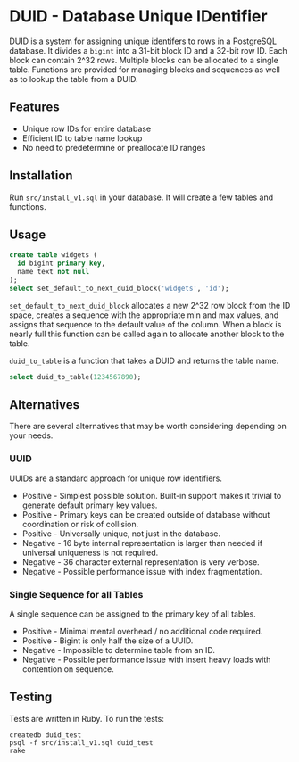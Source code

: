 # DUID - Database Unique IDentifier

DUID is a system for assigning unique identifers to rows in a PostgreSQL database. It divides a `bigint` into a 31-bit block ID and a 32-bit row ID. Each block can contain 2^32 rows. Multiple blocks can be allocated to a single table. Functions are provided for managing blocks and sequences as well as to lookup the table from a DUID.

## Features

* Unique row IDs for entire database
* Efficient ID to table name lookup
* No need to predetermine or preallocate ID ranges

## Installation

Run `src/install_v1.sql` in your database. It will create a few tables and functions.

## Usage

```sql
create table widgets (
  id bigint primary key,
  name text not null
);
select set_default_to_next_duid_block('widgets', 'id');
```

`set_default_to_next_duid_block` allocates a new 2^32 row block from the ID space, creates a sequence with the appropriate min and max values, and assigns that sequence to the default value of the column. When a block is nearly full this function can be called again to allocate another block to the table.

`duid_to_table` is a function that takes a DUID and returns the table name.

```sql
select duid_to_table(1234567890);
```

## Alternatives

There are several alternatives that may be worth considering depending on your needs.

### UUID

UUIDs are a standard approach for unique row identifiers.

* Positive - Simplest possible solution. Built-in support makes it trivial to generate default primary key values.
* Positive - Primary keys can be created outside of database without coordination or risk of collision.
* Positive - Universally unique, not just in the database.
* Negative - 16 byte internal representation is larger than needed if universal uniqueness is not required.
* Negative - 36 character external representation is very verbose.
* Negative - Possible performance issue with index fragmentation.

### Single Sequence for all Tables

A single sequence can be assigned to the primary key of all tables.

* Positive - Minimal mental overhead / no additional code required.
* Positive - Bigint is only half the size of a UUID.
* Negative - Impossible to determine table from an ID.
* Negative - Possible performance issue with insert heavy loads with contention on sequence.

## Testing

Tests are written in Ruby. To run the tests:

```
createdb duid_test
psql -f src/install_v1.sql duid_test
rake
```
